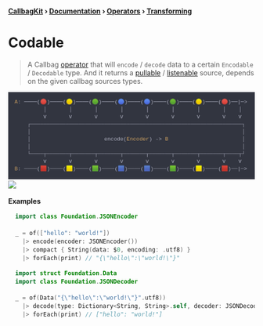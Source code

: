 #### [CallbagKit][Callbag] › [Documentation][Documentation] › [Operators][Operators] › [Transforming][Transforming]
# Codable
> A Callbag [operator][Operators] that will `encode` / `decode` data to a certain `Encodable`
> / `Decodable` type. And it returns a [pullable][Sources] / [listenable][Sources] source,
> depends on the given callbag sources types.

<img src="./Encodable.png">

<!-- ```swift
A: ────(🔴)────(🟡)────(🟢)────(🔵)────(🔵)────(🟢)────(🟡)────(🔴)──|─>
         │       │       │       │       │       │       │       │    │
         ⅴ       ⅴ       ⅴ       ⅴ       ⅴ       ⅴ       ⅴ       ⅴ    ⅴ
    ┌──────────────────────────────────────────────────────────────────┐
    │                                                                  │
    │                       encode(Encoder) -> B                       │
    │                                                                  │
    └────┬───────┬───────┬───────┬───────┬───────┬───────┬───────┬────┬┘
         ⅴ       ⅴ       ⅴ       ⅴ       ⅴ       ⅴ       ⅴ       ⅴ    ⅴ
B: ────(🟥)────(🟨)────(🟩)────(🟦)────(🟦)────(🟩)────(🟨)────(🟥)──|─>
``` -->

<img src="./Decodable.png">

<!-- ```swift
A: ────(🟥)────(🟨)────(🟩)────(🟦)────(🟦)────(🟩)────(🟨)────(🟥)──|─>
         │       │       │       │       │       │       │       │    │
         ⅴ       ⅴ       ⅴ       ⅴ       ⅴ       ⅴ       ⅴ       ⅴ    ⅴ
    ┌──────────────────────────────────────────────────────────────────┐
    │                                                                  │
    │                   decode(Type, Decoder) -> B                     │
    │                                                                  │
    └────┬───────┬───────┬───────┬───────┬───────┬───────┬───────┬────┬┘
         ⅴ       ⅴ       ⅴ       ⅴ       ⅴ       ⅴ       ⅴ       ⅴ    ⅴ
B: ────(🔴)────(🟡)────(🟢)────(🔵)────(🔵)────(🟢)────(🟡)────(🔴)──|─>
``` -->

**Examples**

```swift
  import class Foundation.JSONEncoder

  _ = of(["hello": "world!"])
    |> encode(encoder: JSONEncoder())
    |> compact { String(data: $0, encoding: .utf8) }
    |> forEach(print) // "{\"hello\":\"world!\"}"
```

```swift
  import struct Foundation.Data
  import class Foundation.JSONDecoder

  _ = of(Data("{\"hello\":\"world!\"}".utf8))
    |> decode(type: Dictionary<String, String>.self, decoder: JSONDecoder())
    |> forEach(print) // ["hello": "world!"]
```

[Callbag]: <../../../README.md> (Callbag)
[Documentation]: <../../README.md> (Documentation)
[Operators]: <../README.md> (Operators)
[Transforming]: <./README.md> (Transforming)

[Sources]: <../../Sources/README.md> (Sources)